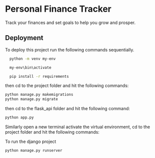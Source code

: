 
# Personal Finance Tracker

Track your finances and set goals to help you grow and prosper.



## Deployment

To deploy this project run the following commands sequentially.

```bash
  python -m venv my-env
```

```bash
  my-env\bin\activate
```

```bash
  pip install -r requirements
```
then cd to the project folder and hit the following commands: 
```bash
python manage.py makemigrations
python manage.py migrate
```
then cd to the flask_api folder and hit the following command: 
```bash
python app.py
```

Similarly open a new terminal activate the virtual environment, cd to the project folder and hit the following commands:

To run the django project

```bash
python manage.py runserver
```




